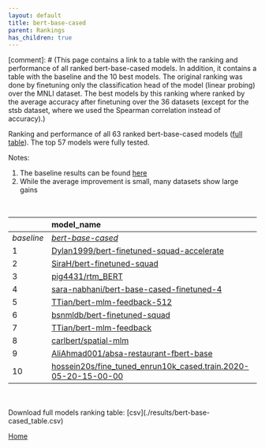 ```yaml
---
layout: default
title: bert-base-cased
parent: Rankings
has_children: true
---
```

[comment]: # (This page contains a link to a table with the ranking and performance of all ranked bert-base-cased models. In addition, it contains a table with the baseline and the 10 best models. The original ranking was done by finetuning only the classification head of the model (linear probing) over the MNLI dataset.  The best models  by this ranking where ranked by the average accuracy after finetuning over the 36 datasets (except for the stsb dataset, where we used the Spearman correlation instead of accuracy).)

Ranking and performance of all 63 ranked bert-base-cased models ([full table](./results/bert-base-cased_table.csv)).  The top 57 models were fully tested.

Notes:
1. The baseline results can be found [here](bert-base-cased_pretrain_scores_table)
1. While the average improvement is small, many datasets show large gains
<br>


|            | model_name                                                                                                                                                                                                                                                                                                                                                                                                                                                                                                                                                                                                                                                                                                                                                             | avg     | mnli_lp   | 20_newsgroup   | ag_news   | amazon_reviews_multi   | anli    | boolq   | cb      | cola    | copa    | dbpedia   | esnli   | financial_phrasebank   | imdb    | isear   | mnli    | mrpc    | multirc   | poem_sentiment   | qnli    | qqp     | rotten_tomatoes   | rte     | sst2    | sst_5bins   | stsb    | trec_coarse   | trec_fine   | tweet_ev_emoji   | tweet_ev_emotion   | tweet_ev_hate   | tweet_ev_irony   | tweet_ev_offensive   | tweet_ev_sentiment   | wic     | wnli    | wsc     | yahoo_answers   |
|:-----------|:-----------------------------------------------------------------------------------------------------------------------------------------------------------------------------------------------------------------------------------------------------------------------------------------------------------------------------------------------------------------------------------------------------------------------------------------------------------------------------------------------------------------------------------------------------------------------------------------------------------------------------------------------------------------------------------------------------------------------------------------------------------------------|:--------|:----------|:---------------|:----------|:-----------------------|:--------|:--------|:--------|:--------|:--------|:----------|:--------|:-----------------------|:--------|:--------|:--------|:--------|:----------|:-----------------|:--------|:--------|:------------------|:--------|:--------|:------------|:--------|:--------------|:------------|:-----------------|:-------------------|:----------------|:-----------------|:---------------------|:---------------------|:--------|:--------|:--------|:----------------|
| *baseline* | *[bert-base-cased](bert-base-cased_pretrain_scores_table)*                                                                                                                                                                                                                                                                                                                                                                                                                                                                                                                                                                                                                                                                                                             | *72.43* | *nan*     | *81.74*        | *89.06*   | *65.71*                | *46.57* | *68.27* | *63.48* | *81.85* | *52.15* | *78.77*   | *89.64* | *68.36*                | *91.15* | *68.39* | *83.39* | *82.93* | *60.47*   | *67.69*          | *90.00* | *89.95* | *84.55*           | *62.64* | *91.49* | *51.41*     | *84.52* | *96.63*       | *72.98*     | *44.24*          | *78.84*            | *52.78*         | *65.20*          | *84.25*              | *68.23*              | *64.78* | *52.32* | *61.92* | *71.03*         |
| 1          | [Dylan1999/bert-finetuned-squad-accelerate](model_gain_chart?avg=1.64&mnli_lp=nan&20_newsgroup=-0.03&ag_news=0.07&amazon_reviews_multi=0.33&anli=0.37&boolq=2.77&cb=11.52&cola=-1.79&copa=2.85&dbpedia=0.80&esnli=-0.01&financial_phrasebank=11.64&imdb=-0.10&isear=1.43&mnli=-0.12&mrpc=3.35&multirc=-1.18&poem_sentiment=5.38&qnli=1.02&qqp=-1.04&rotten_tomatoes=0.26&rte=5.23&sst2=0.48&sst_5bins=-1.36&stsb=1.51&trec_coarse=-0.23&trec_fine=9.62&tweet_ev_emoji=-0.03&tweet_ev_emotion=0.54&tweet_ev_hate=1.57&tweet_ev_irony=3.04&tweet_ev_offensive=-0.06&tweet_ev_sentiment=-1.45&wic=-1.30&wnli=2.61&wsc=1.54&yahoo_answers=-0.09&model_name=Dylan1999%2Fbert-finetuned-squad-accelerate&base_name=bert-base-cased)                                          | 74.07   | 56.27     | 81.70          | 89.13     | 66.04                  | 46.94   | 71.04   | 75.00   | 80.06   | 55.00   | 79.57     | 89.63   | 80.00                  | 91.04   | 69.82   | 83.27   | 86.27   | 59.28     | 73.08            | 91.01   | 88.91   | 84.80             | 67.87   | 91.97   | 50.05       | 86.03   | 96.40         | 82.60       | 44.21            | 79.38              | 54.34           | 68.24            | 84.19                | 66.78                | 63.48   | 54.93   | 63.46   | 70.93           |
| 2          | [SiraH/bert-finetuned-squad](model_gain_chart?avg=1.50&mnli_lp=nan&20_newsgroup=-0.26&ag_news=0.01&amazon_reviews_multi=0.17&anli=0.37&boolq=1.86&cb=6.16&cola=-2.08&copa=7.85&dbpedia=0.23&esnli=0.10&financial_phrasebank=12.64&imdb=-0.44&isear=1.50&mnli=-0.28&mrpc=4.33&multirc=-3.35&poem_sentiment=6.35&qnli=1.03&qqp=-0.42&rotten_tomatoes=0.63&rte=5.23&sst2=0.02&sst_5bins=-0.32&stsb=1.83&trec_coarse=0.17&trec_fine=7.62&tweet_ev_emoji=0.03&tweet_ev_emotion=-1.43&tweet_ev_hate=1.36&tweet_ev_irony=2.40&tweet_ev_offensive=-0.76&tweet_ev_sentiment=-1.17&wic=-2.24&wnli=4.01&wsc=1.54&yahoo_answers=-0.83&model_name=SiraH%2Fbert-finetuned-squad&base_name=bert-base-cased)                                                                           | 73.92   | 55.23     | 81.48          | 89.07     | 65.88                  | 46.94   | 70.12   | 69.64   | 79.77   | 60.00   | 79.00     | 89.74   | 81.00                  | 90.70   | 69.88   | 83.11   | 87.25   | 57.12     | 74.04            | 91.03   | 89.52   | 85.18             | 67.87   | 91.51   | 51.09       | 86.35   | 96.80         | 80.60       | 44.27            | 77.41              | 54.14           | 67.60            | 83.49                | 67.05                | 62.54   | 56.34   | 63.46   | 70.20           |
| 3          | [pig4431/rtm_BERT](model_gain_chart?avg=1.41&mnli_lp=nan&20_newsgroup=0.38&ag_news=-0.49&amazon_reviews_multi=0.27&anli=0.84&boolq=2.28&cb=7.95&cola=0.03&copa=2.85&dbpedia=0.56&esnli=0.01&financial_phrasebank=13.84&imdb=0.45&isear=-0.66&mnli=0.33&mrpc=-0.33&multirc=0.69&poem_sentiment=11.15&qnli=0.83&qqp=-0.19&rotten_tomatoes=0.07&rte=-5.23&sst2=3.92&sst_5bins=2.39&stsb=0.72&trec_coarse=0.77&trec_fine=4.42&tweet_ev_emoji=0.07&tweet_ev_emotion=1.46&tweet_ev_hate=-1.57&tweet_ev_irony=1.26&tweet_ev_offensive=-7.51&tweet_ev_sentiment=0.25&wic=1.83&wnli=5.42&wsc=1.54&yahoo_answers=0.17&model_name=pig4431%2Frtm_BERT&base_name=bert-base-cased)                                                                                                   | 73.84   | 48.32     | 82.12          | 88.57     | 65.98                  | 47.41   | 70.55   | 71.43   | 81.88   | 55.00   | 79.33     | 89.65   | 82.20                  | 91.60   | 67.73   | 83.72   | 82.60   | 61.16     | 78.85            | 90.83   | 89.76   | 84.62             | 57.40   | 95.41   | 53.80       | 85.24   | 97.40         | 77.40       | 44.31            | 80.30              | 51.21           | 66.45            | 76.74                | 68.48                | 66.61   | 57.75   | 63.46   | 71.20           |
| 4          | [sara-nabhani/bert-base-cased-finetuned-4](model_gain_chart?avg=1.41&mnli_lp=nan&20_newsgroup=0.99&ag_news=0.17&amazon_reviews_multi=0.21&anli=0.34&boolq=1.24&cb=7.95&cola=-0.26&copa=2.85&dbpedia=0.66&esnli=0.28&financial_phrasebank=15.24&imdb=0.06&isear=-0.20&mnli=0.28&mrpc=1.88&multirc=1.23&poem_sentiment=11.15&qnli=0.67&qqp=0.20&rotten_tomatoes=0.82&rte=-0.54&sst2=-0.55&sst_5bins=0.22&stsb=-0.20&trec_coarse=-0.03&trec_fine=5.02&tweet_ev_emoji=0.11&tweet_ev_emotion=0.12&tweet_ev_hate=-1.09&tweet_ev_irony=1.13&tweet_ev_offensive=0.05&tweet_ev_sentiment=-0.20&wic=0.27&wnli=2.61&wsc=-1.35&yahoo_answers=-0.59&model_name=sara-nabhani%2Fbert-base-cased-finetuned-4&base_name=bert-base-cased)                                                | 73.84   | 45.63     | 82.73          | 89.23     | 65.92                  | 46.91   | 69.51   | 71.43   | 81.59   | 55.00   | 79.43     | 89.92   | 83.60                  | 91.21   | 68.19   | 83.67   | 84.80   | 61.70     | 78.85            | 90.66   | 90.15   | 85.37             | 62.09   | 90.94   | 51.63       | 84.32   | 96.60         | 78.00       | 44.35            | 78.96              | 51.68           | 66.33            | 84.30                | 68.03                | 65.05   | 54.93   | 60.58   | 70.43           |
| 5          | [TTian/bert-mlm-feedback-512](model_gain_chart?avg=1.28&mnli_lp=nan&20_newsgroup=1.92&ag_news=-0.43&amazon_reviews_multi=-0.07&anli=0.90&boolq=0.94&cb=7.95&cola=0.03&copa=2.85&dbpedia=0.60&esnli=0.04&financial_phrasebank=10.64&imdb=0.18&isear=2.47&mnli=0.01&mrpc=1.38&multirc=0.80&poem_sentiment=-1.35&qnli=-0.03&qqp=0.44&rotten_tomatoes=-0.59&rte=2.71&sst2=-0.21&sst_5bins=-0.64&stsb=0.64&trec_coarse=0.37&trec_fine=6.42&tweet_ev_emoji=0.43&tweet_ev_emotion=0.96&tweet_ev_hate=-0.08&tweet_ev_irony=2.28&tweet_ev_offensive=-0.53&tweet_ev_sentiment=1.13&wic=-0.52&wnli=2.61&wsc=1.54&yahoo_answers=0.17&model_name=TTian%2Fbert-mlm-feedback-512&base_name=bert-base-cased)                                                                           | 73.70   | 51.54     | 83.66          | 88.63     | 65.64                  | 47.47   | 69.20   | 71.43   | 81.88   | 55.00   | 79.37     | 89.68   | 79.00                  | 91.33   | 70.86   | 83.40   | 84.31   | 61.26     | 66.35            | 89.97   | 90.39   | 83.96             | 65.34   | 91.28   | 50.77       | 85.16   | 97.00         | 79.40       | 44.67            | 79.80              | 52.69           | 67.47            | 83.72                | 69.36                | 64.26   | 54.93   | 63.46   | 71.20           |
| 6          | [bsnmldb/bert-finetuned-squad](model_gain_chart?avg=1.22&mnli_lp=nan&20_newsgroup=-0.39&ag_news=-0.03&amazon_reviews_multi=-0.13&anli=0.43&boolq=2.83&cb=9.73&cola=-0.07&copa=2.85&dbpedia=-0.10&esnli=0.11&financial_phrasebank=4.84&imdb=-0.23&isear=0.13&mnli=-0.36&mrpc=3.59&multirc=-2.77&poem_sentiment=6.35&qnli=1.33&qqp=0.13&rotten_tomatoes=0.16&rte=4.51&sst2=1.06&sst_5bins=0.36&stsb=1.60&trec_coarse=0.17&trec_fine=6.42&tweet_ev_emoji=0.06&tweet_ev_emotion=0.26&tweet_ev_hate=2.24&tweet_ev_irony=3.17&tweet_ev_offensive=-0.99&tweet_ev_sentiment=0.38&wic=-0.20&wnli=4.01&wsc=-7.12&yahoo_answers=-0.43&model_name=bsnmldb%2Fbert-finetuned-squad&base_name=bert-base-cased)                                                                        | 73.65   | 54.73     | 81.35          | 89.03     | 65.58                  | 47.00   | 71.10   | 73.21   | 81.78   | 55.00   | 78.67     | 89.75   | 73.20                  | 90.92   | 68.51   | 83.02   | 86.52   | 57.69     | 74.04            | 91.32   | 90.08   | 84.71             | 67.15   | 92.55   | 51.76       | 86.12   | 96.80         | 79.40       | 44.30            | 79.10              | 55.02           | 68.37            | 83.26                | 68.61                | 64.58   | 56.34   | 54.81   | 70.60           |
| 7          | [TTian/bert-mlm-feedback](model_gain_chart?avg=1.12&mnli_lp=nan&20_newsgroup=1.43&ag_news=0.27&amazon_reviews_multi=0.43&anli=0.18&boolq=2.31&cb=6.16&cola=0.22&copa=1.85&dbpedia=-0.44&esnli=-0.06&financial_phrasebank=12.55&imdb=0.42&isear=2.28&mnli=0.25&mrpc=-3.27&multirc=-1.51&poem_sentiment=1.54&qnli=0.12&qqp=-1.56&rotten_tomatoes=-0.59&rte=1.26&sst2=0.02&sst_5bins=-0.05&stsb=0.03&trec_coarse=0.37&trec_fine=7.62&tweet_ev_emoji=0.59&tweet_ev_emotion=0.19&tweet_ev_hate=0.89&tweet_ev_irony=0.36&tweet_ev_offensive=-0.30&tweet_ev_sentiment=0.68&wic=0.74&wnli=4.01&wsc=1.54&yahoo_answers=-0.19&model_name=TTian%2Fbert-mlm-feedback&base_name=bert-base-cased)                                                                                    | 73.55   | 51.54     | 83.17          | 89.33     | 66.14                  | 46.75   | 70.58   | 69.64   | 82.07   | 54.00   | 78.33     | 89.58   | 80.90                  | 91.56   | 70.66   | 83.64   | 79.66   | 58.95     | 69.23            | 90.12   | 88.39   | 83.96             | 63.90   | 91.51   | 51.36       | 84.55   | 97.00         | 80.60       | 44.83            | 79.03              | 53.67           | 65.56            | 83.95                | 68.91                | 65.52   | 56.34   | 63.46   | 70.83           |
| 8          | [carlbert/spatial-mlm](model_gain_chart?avg=1.02&mnli_lp=nan&20_newsgroup=1.04&ag_news=-0.36&amazon_reviews_multi=0.23&anli=-0.69&boolq=1.98&cb=7.95&cola=-0.64&copa=1.85&dbpedia=-0.40&esnli=0.15&financial_phrasebank=13.74&imdb=0.34&isear=0.39&mnli=-0.18&mrpc=0.65&multirc=-1.25&poem_sentiment=-1.35&qnli=-0.36&qqp=0.42&rotten_tomatoes=-0.12&rte=2.35&sst2=0.25&sst_5bins=-1.54&stsb=0.75&trec_coarse=0.37&trec_fine=6.42&tweet_ev_emoji=-0.20&tweet_ev_emotion=1.10&tweet_ev_hate=0.32&tweet_ev_irony=-1.80&tweet_ev_offensive=0.63&tweet_ev_sentiment=0.49&wic=0.27&wnli=2.61&wsc=1.54&yahoo_answers=-0.33&model_name=carlbert%2Fspatial-mlm&base_name=bert-base-cased)                                                                                      | 73.44   | 48.58     | 82.78          | 88.70     | 65.94                  | 45.88   | 70.24   | 71.43   | 81.21   | 54.00   | 78.37     | 89.79   | 82.10                  | 91.48   | 68.77   | 83.21   | 83.58   | 59.22     | 66.35            | 89.64   | 90.37   | 84.43             | 64.98   | 91.74   | 49.86       | 85.27   | 97.00         | 79.40       | 44.04            | 79.94              | 53.10           | 63.39            | 84.88                | 68.72                | 65.05   | 54.93   | 63.46   | 70.70           |
| 9          | [AliAhmad001/absa-restaurant-fbert-base](model_gain_chart?avg=0.84&mnli_lp=nan&20_newsgroup=1.13&ag_news=0.37&amazon_reviews_multi=-0.19&anli=0.40&boolq=1.43&cb=6.16&cola=-0.07&copa=-0.15&dbpedia=0.06&esnli=0.14&financial_phrasebank=16.34&imdb=0.09&isear=1.43&mnli=0.10&mrpc=-0.82&multirc=-0.71&poem_sentiment=0.58&qnli=0.01&qqp=0.16&rotten_tomatoes=0.07&rte=1.62&sst2=-0.55&sst_5bins=-0.95&stsb=0.42&trec_coarse=-0.03&trec_fine=5.62&tweet_ev_emoji=-0.01&tweet_ev_emotion=2.02&tweet_ev_hate=2.10&tweet_ev_irony=3.68&tweet_ev_offensive=-0.06&tweet_ev_sentiment=0.64&wic=-1.30&wnli=-11.48&wsc=1.54&yahoo_answers=0.27&model_name=AliAhmad001%2Fabsa-restaurant-fbert-base&base_name=bert-base-cased)                                                  | 73.26   | 49.18     | 82.87          | 89.43     | 65.52                  | 46.97   | 69.69   | 69.64   | 81.78   | 52.00   | 78.83     | 89.78   | 84.70                  | 91.24   | 69.82   | 83.48   | 82.11   | 59.76     | 68.27            | 90.01   | 90.11   | 84.62             | 64.26   | 90.94   | 50.45       | 84.94   | 96.60         | 78.60       | 44.23            | 80.86              | 54.88           | 68.88            | 84.19                | 68.87                | 63.48   | 40.85   | 63.46   | 71.30           |
| 10         | [hossein20s/fine_tuned_enrun10k_cased.train.2020-05-20-15-00-00](model_gain_chart?avg=0.79&mnli_lp=nan&20_newsgroup=0.56&ag_news=0.41&amazon_reviews_multi=0.35&anli=0.06&boolq=2.07&cb=2.59&cola=0.80&copa=2.85&dbpedia=0.86&esnli=0.52&financial_phrasebank=15.04&imdb=0.01&isear=1.17&mnli=-0.04&mrpc=2.86&multirc=-0.50&poem_sentiment=3.46&qnli=-1.11&qqp=0.50&rotten_tomatoes=-0.59&rte=-1.26&sst2=0.02&sst_5bins=-0.10&stsb=0.21&trec_coarse=-0.03&trec_fine=6.22&tweet_ev_emoji=0.52&tweet_ev_emotion=1.18&tweet_ev_hate=1.30&tweet_ev_irony=-1.42&tweet_ev_offensive=-0.53&tweet_ev_sentiment=-0.51&wic=-0.20&wnli=-10.07&wsc=1.54&yahoo_answers=-0.13&model_name=hossein20s%2Ffine_tuned_enrun10k_cased.train.2020-05-20-15-00-00&base_name=bert-base-cased) | 73.22   | 52.75     | 82.30          | 89.47     | 66.06                  | 46.62   | 70.34   | 66.07   | 82.65   | 55.00   | 79.63     | 90.16   | 83.40                  | 91.15   | 69.56   | 83.35   | 85.78   | 59.96     | 71.15            | 88.89   | 90.45   | 83.96             | 61.37   | 91.51   | 51.31       | 84.73   | 96.60         | 79.20       | 44.76            | 80.01              | 54.07           | 63.78            | 83.72                | 67.72                | 64.58   | 42.25   | 63.46   | 70.90           |


<br>
<br>
Download full models ranking table: [csv](./results/bert-base-cased_table.csv)

[Home](Home)